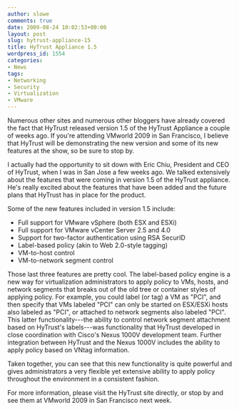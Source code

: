 ```yaml
---
author: slowe
comments: true
date: 2009-08-24 10:02:53+00:00
layout: post
slug: hytrust-appliance-15
title: HyTrust Appliance 1.5
wordpress_id: 1554
categories:
- News
tags:
- Networking
- Security
- Virtualization
- VMware
---
```


Numerous other sites and numerous other bloggers have already covered the fact that HyTrust released version 1.5 of the HyTrust Appliance a couple of weeks ago. If you're attending VMworld 2009 in San Francisco, I believe that HyTrust will be demonstrating the new version and some of its new features at the show, so be sure to stop by.

I actually had the opportunity to sit down with Eric Chiu, President and CEO of HyTrust, when I was in San Jose a few weeks ago. We talked extensively about the features that were coming in version 1.5 of the HyTrust appliance. He's really excited about the features that have been added and the future plans that HyTrust has in place for the product.

Some of the new features included in version 1.5 include:

* Full support for VMware vSphere (both ESX and ESXi)
* Full support for VMware vCenter Server 2.5 and 4.0
* Support for two-factor authentication using RSA SecurID
* Label-based policy (akin to Web 2.0-style tagging)
* VM-to-host control
* VM-to-network segment control

Those last three features are pretty cool. The label-based policy engine is a new way for virtualization administrators to apply policy to VMs, hosts, and network segments that breaks out of the old tree or container styles of applying policy. For example, you could label (or tag) a VM as "PCI", and then specify that VMs labeled "PCI" can only be started on ESX/ESXi hosts also labeled as "PCI", or attached to network segments also labeled "PCI". This latter functionality---the ability to control network segment attachment based on HyTrust's labels---was functionality that HyTrust developed in close coordination with Cisco's Nexus 1000V development team. Further integration between HyTrust and the Nexus 1000V includes the ability to apply policy based on VNtag information.

Taken together, you can see that this new functionality is quite powerful and gives administrators a very flexible yet extensive ability to apply policy throughout the environment in a consistent fashion.

For more information, please visit the HyTrust site directly, or stop by and see them at VMworld 2009 in San Francisco next week.
